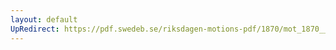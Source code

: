 ```yaml
---
layout: default
UpRedirect: https://pdf.swedeb.se/riksdagen-motions-pdf/1870/mot_1870__ak__00155.pdf
---
```

